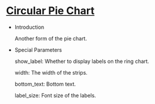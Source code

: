 # [Circular Pie Chart](/basic/circular-pie-chart)

* Introduction

  Another form of the pie chart.

- Special Parameters

  show_label: Whether to display labels on the ring chart.

  width: The width of the strips.

  bottom_text: Bottom text.

  label_size: Font size of the labels.
